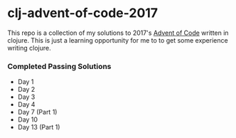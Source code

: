# clj-advent-of-code-2017

This repo is a collection of my solutions to 2017's [Advent of Code](http://adventofcode.com/) written in clojure.
This is just a learning opportunity for me to to get some experience writing clojure.

### Completed Passing Solutions

- Day 1
- Day 2
- Day 3
- Day 4
- Day 7 (Part 1)
- Day 10
- Day 13 (Part 1)
